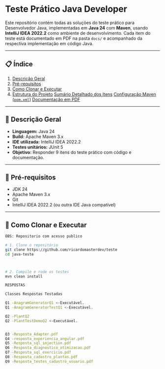 # Teste Prático Java Developer

Este repositório contém todas as soluções do teste prático para Desenvolvedor Java, implementadas em **Java 24** com **Maven**, usando **IntelliJ IDEA 2022.2** como ambiente de desenvolvimento. Cada item do teste está documentado em PDF na pasta `docs/` e acompanhado da respectiva implementação em código Java.

---

## 📋 Índice

1. [Descrição Geral](#descrição-geral)
2. [Pré-requisitos](#pré-requisitos)
3. [Como Clonar e Executar](#como-clonar-e-executar)
4. [Estrutura do Projeto](#estrutura-do-projeto)
[Sumário Detalhado dos Itens](#sumário-detalhado-dos-itens)
[Configuração Maven (`pom.xml`)](#configuração-maven-pomxml)
 [Documentação em PDF](#documentação-em-pdf)


---

## 📖 Descrição Geral

- **Linguagem:** Java 24
- **Build:** Apache Maven 3.x
- **IDE utilizada:** IntelliJ IDEA 2022.2
- **Testes unitários:** JUnit 5
- **Objetivo:** Responder 9 itens do teste prático com código e documentação.

---

## 🔧 Pré-requisitos

- JDK 24
- Apache Maven 3.x
- Git
- IntelliJ IDEA 2022.2 (ou outra IDE Java compatível)

---

## 🚀 Como Clonar e Executar

```bash
OBS: Repositorio com acesso publico

# 1. Clone o repositório
git clone https://github.com/ricardomasterdev/teste
cd java-teste



# 2. Compile e rode os testes
mvn clean install

RESPOSTAS

Classes Respostas Testadas

Q1 -AnagramGeneratorQ1 <-Executável.
Q1 -AnagramGeneratorTestQ1 <-Executável.

Q2 -PlantQ2
Q2 -PlantTestDemoQ2 <-Executável.


Q3 -Resposta_Adapter.pdf
Q4 -resposta_experiencia_angular.pdf
Q5 -Resposta_sql_injection.pdf
Q6 -Resposta_diagnostico_otimizacao.pdf
Q7 -Resposta_sql_exercicio.pdf
Q8 -Resposta_cadastro_plantas.pdf
Q9 -Resposta_testes_cadastro_usuario.pdf
